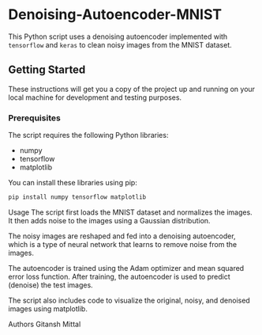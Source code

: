 # Denoising-Autoencoder-MNIST
This Python script uses a denoising autoencoder implemented with `tensorflow` and `keras` to clean noisy images from the MNIST dataset.

## Getting Started

These instructions will get you a copy of the project up and running on your local machine for development and testing purposes.

### Prerequisites

The script requires the following Python libraries:

- numpy
- tensorflow
- matplotlib

You can install these libraries using pip:

```bash
pip install numpy tensorflow matplotlib
```

Usage
The script first loads the MNIST dataset and normalizes the images. It then adds noise to the images using a Gaussian distribution.

The noisy images are reshaped and fed into a denoising autoencoder, which is a type of neural network that learns to remove noise from the images.

The autoencoder is trained using the Adam optimizer and mean squared error loss function. After training, the autoencoder is used to predict (denoise) the test images.

The script also includes code to visualize the original, noisy, and denoised images using matplotlib.

Authors
  Gitansh Mittal

